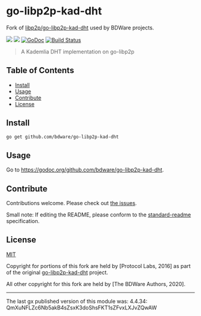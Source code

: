 # go-libp2p-kad-dht

Fork of [libp2p/go-libp2p-kad-dht](https://github.com/libp2p/go-libp2p-kad-dht) used by BDWare projects.

[![](https://img.shields.io/badge/made%20by-Protocol%20Labs-blue.svg?style=flat-square)](https://protocol.ai)
[![](https://img.shields.io/badge/project-BDWare-yellow.svg?style=flat-square)](http://github.com/bdware)
[![GoDoc](https://godoc.org/github.com/bdware/go-libp2p-kad-dht?status.svg)](https://godoc.org/github.com/bdware/go-libp2p-kad-dht)
[![Build Status](https://travis-ci.com/BDWare/go-libp2p-kad-dht.svg?branch=master)](https://travis-ci.com/BDWare/go-libp2p-kad-dht)

> A Kademlia DHT implementation on go-libp2p

## Table of Contents

- [Install](#install)
- [Usage](#usage)
- [Contribute](#contribute)
- [License](#license)

## Install

```sh
go get github.com/bdware/go-libp2p-kad-dht
```

## Usage

Go to https://godoc.org/github.com/bdware/go-libp2p-kad-dht.

## Contribute

Contributions welcome. Please check out [the issues](https://github.com/BDWare/go-libp2p-kad-dht/issues).

Small note: If editing the README, please conform to the [standard-readme](https://github.com/RichardLitt/standard-readme) specification.

## License

[MIT](LICENSE)

Copyright for portions of this fork are held by [Protocol Labs, 2016] as
part of the original [go-libp2p-kad-dht](https://github.com/libp2p/go-libp2p-kad-dht) project.

All other copyright for this fork are held by [The BDWare Authors, 2020].

---

The last gx published version of this module was: 4.4.34: QmXuNFLZc6Nb5akB4sZsxK3doShsFKT1sZFvxLXJvZQwAW
